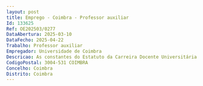 ```yaml
--- 
layout: post
title: Emprego - Coimbra - Professor auxiliar
Id: 133625
Ref: OE202503/0277
DataAbertura: 2025-03-10
DataFecho: 2025-04-22
Trabalho: Professor auxiliar
Empregador: Universidade de Coimbra
Descricao: As constantes do Estatuto da Carreira Docente Universitária para a categoria de Professor Auxiliar
CodigoPostal: 3004-531 COIMBRA
Concelho: Coimbra
Distrito: Coimbra
--- 
```

